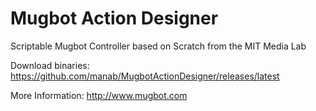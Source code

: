 # Mugbot Action Designer
Scriptable Mugbot Controller based on Scratch from the MIT Media Lab

Download binaries: https://github.com/manab/MugbotActionDesigner/releases/latest

More Information: http://www.mugbot.com
